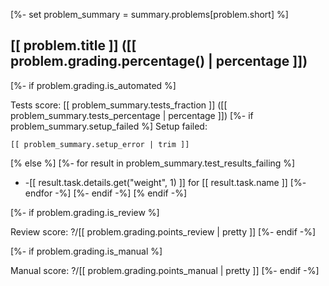[%- set problem_summary = summary.problems[problem.short] %]

## [[ problem.title ]] ([[ problem.grading.percentage() | percentage ]])

[%- if problem.grading.is_automated %]

Tests score: [[ problem_summary.tests_fraction ]] ([[ problem_summary.tests_percentage | percentage ]])
[%- if problem_summary.setup_failed %]
Setup failed:

```
[[ problem_summary.setup_error | trim ]]
```
[% else %]
[%- for result in problem_summary.test_results_failing %]
- -[[ result.task.details.get("weight", 1) ]] for [[ result.task.name ]]
[%- endfor -%]
[%- endif -%]
[% endif -%]

[%- if problem.grading.is_review %]

Review score: ?/[[ problem.grading.points_review | pretty ]]
[%- endif -%]

[%- if problem.grading.is_manual %]

Manual score: ?/[[ problem.grading.points_manual | pretty ]]
[%- endif -%]
